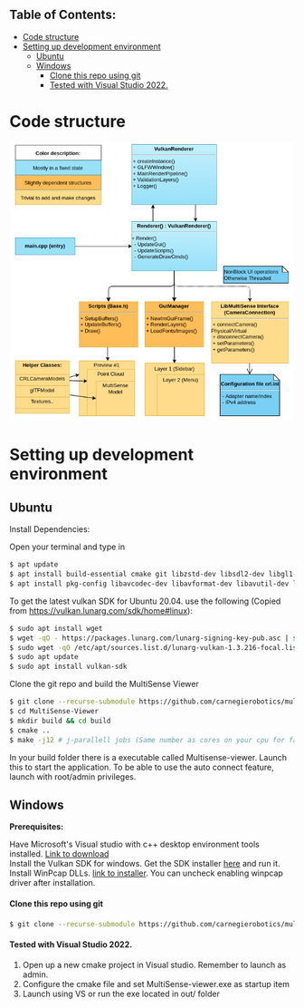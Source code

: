 ## Table of Contents:
- [Code structure](#code-structure)
- [Setting up development environment](#setting-up-development-environment)
    * [Ubuntu](#ubuntu)
    * [Windows](#windows)
        - [Clone this repo using git](#clone-this-repo-using-git)
        - [Tested with Visual Studio 2022.](#tested-with-visual-studio-2022)
    
# Code structure
![Alt text](MainClasses.png?raw=true "Title")

# Setting up development environment
## Ubuntu
Install Dependencies:

Open your terminal and type in
```sh
$ apt update
$ apt install build-essential cmake git libzstd-dev libsdl2-dev libgl1-mesa-glx libgl1-mesa-dev libvulkan1 libvulkan-dev libassimp-dev opencl-c-headers libfmt-dev
$ apt install pkg-config libavcodec-dev libavformat-dev libavutil-dev libswscale-dev libtbb-dev libssl-dev
```
To get the latest vulkan SDK for Ubuntu 20.04. use the following (Copied from https://vulkan.lunarg.com/sdk/home#linux):
```sh
$ sudo apt install wget
$ wget -qO - https://packages.lunarg.com/lunarg-signing-key-pub.asc | sudo apt-key add -
$ sudo wget -qO /etc/apt/sources.list.d/lunarg-vulkan-1.3.216-focal.list https://packages.lunarg.com/vulkan/1.3.216/lunarg-vulkan-1.3.216-focal.list
$ sudo apt update
$ sudo apt install vulkan-sdk
```
Clone the git repo and build the MultiSense Viewer
```sh
$ git clone --recurse-submodule https://github.com/carnegierobotics/multisense_viewer
$ cd MultiSense-Viewer
$ mkdir build && cd build
$ cmake ..
$ make -j12 # j-parallell jobs (Same number as cores on your cpu for faster compile)
```

In your build folder there is a executable called Multisense-viewer. Launch this to start the application.
To be able to use the auto connect feature, launch with root/admin privileges.

## Windows
<b> Prerequisites: </b>

Have Microsoft's Visual studio with c++ desktop environment tools installed. [Link to download](https://visualstudio.microsoft.com/vs/) <br/>
Install the Vulkan SDK for windows. Get the SDK installer [here](https://sdk.lunarg.com/sdk/download/1.3.216.0/windows/VulkanSDK-1.3.216.0-Installer.exe) and run it. <br/>
Install WinPcap DLLs. [link to installer](https://www.winpcap.org/install/bin/WinPcap_4_1_3.exe). You can uncheck enabling winpcap driver after installation.

#### Clone this repo using git
``` sh
$ git clone --recurse-submodule https://github.com/carnegierobotics/multisense_viewer
```
#### Tested with Visual Studio 2022.
1. Open up a new cmake project in Visual studio. Remember to launch as admin.
2. Configure the cmake file and set MultiSense-viewer.exe as startup item
3. Launch using VS or run the exe located in out/ folder


